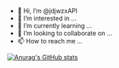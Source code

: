 - 👋 Hi, I’m @jdjwzxAPI
- 👀 I’m interested in ...
- 🌱 I’m currently learning ...
- 💞️ I’m looking to collaborate on ...
- 📫 How to reach me ...

<!---
jdjwzxAPI/jdjwzxAPI is a ✨ special ✨ repository because its `README.md` (this file) appears on your GitHub profile.
You can click the Preview link to take a look at your changes.
--->
[![Anurag's GitHub stats](https://github-readme-stats.vercel.app/api?username=jdjwzxAPI&show_icons=true&theme=radical)](https://github.com/anuraghazra/github-readme-stats)
